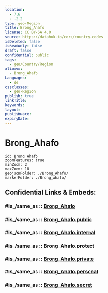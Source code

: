 ```yaml
---
location:
  - 7.6
  - -2.2
type: geo-Region
title: Brong_Ahafo
license: CC BY-SA 4.0
source: https://datahub.io/core/country-codes
isDeleted: false
isReadOnly: false
draft: false
confidential: public
tags:
  - geo/Country/Region
aliases:
  - Brong_Ahafo
Languages:
  - de
cssclasses:
  - geo-Region
publish: true
linkTitle:
keywords:
layout:
publishDate:
expiryDate:
---
```


# Brong_Ahafo

```leaflet
id: Brong_Ahafo
zoomFeatures: true 
minZoom: 2 
maxZoom: 18
geojsonFolder: ./Brong_Ahafo/
markerFolder: ./Brong_Ahafo/
```


## Confidential Links & Embeds: 

### #is_/same_as :: [Brong_Ahafo](/_Standards/Earth/Continent/Africa/Africa~West/Ghana/Regions~Ghana/Brong_Ahafo.md) 

### #is_/same_as :: [Brong_Ahafo.public](/_public/Earth/Continent/Africa/Africa~West/Ghana/Regions~Ghana/Brong_Ahafo.public.md) 

### #is_/same_as :: [Brong_Ahafo.internal](/_internal/Earth/Continent/Africa/Africa~West/Ghana/Regions~Ghana/Brong_Ahafo.internal.md) 

### #is_/same_as :: [Brong_Ahafo.protect](/_protect/Earth/Continent/Africa/Africa~West/Ghana/Regions~Ghana/Brong_Ahafo.protect.md) 

### #is_/same_as :: [Brong_Ahafo.private](/_private/Earth/Continent/Africa/Africa~West/Ghana/Regions~Ghana/Brong_Ahafo.private.md) 

### #is_/same_as :: [Brong_Ahafo.personal](/_personal/Earth/Continent/Africa/Africa~West/Ghana/Regions~Ghana/Brong_Ahafo.personal.md) 

### #is_/same_as :: [Brong_Ahafo.secret](/_secret/Earth/Continent/Africa/Africa~West/Ghana/Regions~Ghana/Brong_Ahafo.secret.md)

